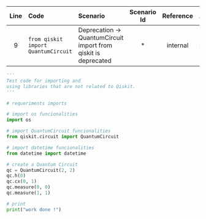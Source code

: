 | Line | Code | Scenario | Scenario Id | Reference | Artifact | Refactoring |
| :--: | :--- | :------- | :---------: | :-------: | :------- | :---------- |
| 9 | `from qiskit import QuantumCircuit` | Deprecation -> QuantumCircuit import from qiskit is deprecated | * | internal | QuantumCircuit | `from qiskit.circuit import QuantumCircuit` |

```python
'''
Test code for importing and 
using libraries that are not related to Qiskit.
'''

# requeriments imports

# import os funcionalities
import os

# import QuantumCircuit funcionalities
from qiskit.circuit import QuantumCircuit

# import datetime funcionalities
from datetime import datetime

# create a Quantum Circuit
qc = QuantumCircuit(2, 2)
qc.h(0)
qc.cx(0, 1)
qc.measure(0, 0)
qc.measure(1, 1)

# print
print("work done !")
```
